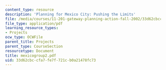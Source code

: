 ```yaml
---
content_type: resource
description: 'Planning for Mexico City: Pushing the Limits'
file: /media/courses/11-201-gateway-planning-action-fall-2002/33d62cbccfa7fe7f721cb0a21478fc73_mexicogroup2.pdf
file_type: application/pdf
learning_resource_types:
- Projects
ocw_type: OCWFile
parent_title: Projects
parent_type: CourseSection
resourcetype: Document
title: mexicogroup2.pdf
uid: 33d62cbc-cfa7-fe7f-721c-b0a21478fc73
---
```

